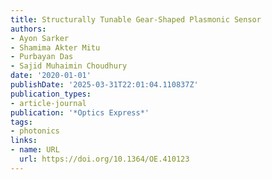 ```yaml
---
title: Structurally Tunable Gear-Shaped Plasmonic Sensor
authors:
- Ayon Sarker
- Shamima Akter Mitu
- Purbayan Das
- Sajid Muhaimin Choudhury
date: '2020-01-01'
publishDate: '2025-03-31T22:01:04.110837Z'
publication_types:
- article-journal
publication: '*Optics Express*'
tags:
- photonics
links:
- name: URL
  url: https://doi.org/10.1364/OE.410123
---
```

